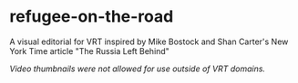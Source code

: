 # refugee-on-the-road
A visual editorial for VRT inspired by Mike Bostock and Shan Carter's New York Time article "The Russia Left Behind"

*Video thumbnails were not allowed for use outside of VRT domains.*
